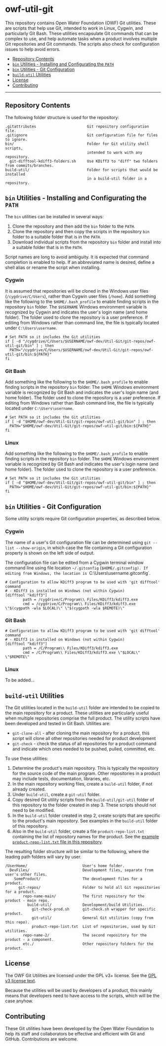 # owf-util-git #

This repository contains Open Water Foundation (OWF) Git utilities.
These are scripts that help use Git, intended to work in Linux, Cygwin,
and particularly Git Bash.
These utilities encapsulate Git commands that can be complex to use,
and help automate tasks when a product involves multiple Git repositories
and Git commands.
The scripts also check for configuration issues to help avoid errors.

* [Repository Contents](#repository-contents)
* [`bin` Utilities - Installing and Configurating the `PATH`](#bin-utilities-installing-and-configuring-the-path)
* [`bin` Utilities - Git Configuration](#bin-utilities-git-configuration)
* [`build-util` Utilities](#build-util-utilities)
* [License](#license)
* [Contributing](#contributing)

-----

## Repository Contents ##

The following folder structure is used for the repository:

```text
.gitattributes                       Git repository configuration file.
.gitignore                           Git configuration file for files to ignore.
bin/                                 Folder for Git utility shell scripts,
                                     intended to work with any repository.
  git-difftool-kdiff3-folders.sh     Use KDiff3 to "diff" two folders from commits/branches.
build-util/                          Folder for scripts that would be installed
                                     in a build-util folder in a repository.

```

## `bin` Utilities - Installing and Configurating the `PATH` ##

The `bin` utilities can be installed in several ways:

1. Clone the repository and then add the `bin` folder to the `PATH`.
2. Clone the repository and then copy the scripts in the repository `bin` folder to a suitable folder that is in the `PATH`.
3. Download individual scripts from the repository `bin` folder and install into a suitable folder that is in the `PATH`.

Script names are long to avoid ambiguity.
It is expected that command completion is enabled to help.
If an abbreviated name is desired, define a shell alias or rename the script when installing.

### Cygwin ###

It is assumed that repositories will be cloned in the Windows user files (`/cygdrive/C/Users`),
rather than Cygwin user files (`/home`).
Add something like the following to the `$HOME/.bash_profile` to enable finding scripts in the repository `bin` folder.
The `$USERNAME` Windows environment variable is recognized by Cygwin and indicates the user's login name (and home folder).
The folder used to clone the repository is a user preference.
If editing from Windows rather than command line, the file is typically located under `C:\Users\username`.

``` text
# Set PATH so it includes the Git utilities
if [ -d "/cygdrive/C/Users/$USERNAME/owf-dev/Util-Git/git-repos/owf-util-git/bin" ] ; then
  PATH="/cygdrive/C/Users/$USERNAME/owf-dev/Util-Git/git-repos/owf-util-git/bin:${PATH}"
fi

```

### Git Bash ###

Add something like the following to the `$HOME/.bash_profile` to enable finding scripts in the repository `bin` folder.
The `$HOME` Windows environment variable is recognized by Git Bash and indicates the user's login name (and home folder).
The folder used to clone the repository is a user preference.
If editing from Windows rather than Bash command line, the file is typically located under `C:\Users\username`.

``` text
# Set PATH so it includes the Git utilities
if [ -d "$HOME/owf-dev/Util-Git/git-repos/owf-util-git/bin" ] ; then
  PATH="$HOME/owf-dev/Util-Git/git-repos/owf-util-git/bin:${PATH}"
fi

```

### Linux ###

Add something like the following to the `$HOME/.bash_profile` to enable finding scripts in the repository `bin` folder.
The `$HOME` Windows environment variable is recognized by Git Bash and indicates the user's login name (and home folder).
The folder used to clone the repository is a user preference.

``` text
# Set PATH so it includes the Git utilities
if [ -d "$HOME/owf-dev/Util-Git/git-repos/owf-util-git/bin" ] ; then
  PATH="$HOME/owf-dev/Util-Git/git-repos/owf-util-git/bin:${PATH}"
fi

```

## `bin` Utilities - Git Configuration ##

Some utility scripts require Git configuration properties, as described below.

### Cygwin ###

The name of a user's Git configuration file can be determined using `git --list --show-origin`,
in which case the file containing a Git configuration property is shown on the left side of output.

The configuration file can be edited from a Cygwin terminal window command line
using file location `~/.gitconfig` (`$HOME/.gitconfig).
If editing from Windows, the location is `C:\Users\username\.gitconfig`.

```text
# Configuration to allow KDiff3 program to be used with 'git difftool' command
# - KDiff3 is installed on Windows (not within Cygwin)
[difftool "kdiff3"]
        path = /cygdrive/C/Program\\ Files/KDiff3/kdiff3.exe
        cmd = /cygdrive/C/Program\\ Files/KDiff3/kdiff3.exe \"$(cygpath -wla $LOCAL)\" \"$(cygpath -wla $REMOTE)\"
```

### Git Bash ###

```text
# Configuration to allow KDiff3 program to be used with 'git difftool' command
# - KDiff3 is installed on Windows (not within Cygwin)
[difftool "kdiff3"]
        path = /C/Program\\ Files/KDiff3/kdiff3.exe
        cmd = /C/Program\\ Files/KDiff3/kdiff3.exe \"$LOCAL\" \"$REMOTE\"
```

### Linux ###

To be added...

## `build-util` Utilities ##

The Git utilities located in the `build-util` folder are intended to be
copied to the main repository for a product.
These utilities are particularly useful when multiple repositories
comprise the full product.
The utility scripts have been developed and tested in Git Bash.  Utilities are:

* `git-clone-all` - after cloning the main repository for a product,
this script will clone all other repositories needed for product development
* `git-check` - check the status of all repositories for a product command
and indicate which ones needed to be pushed, pulled, committed, etc.

To use these utilities:

1. Determine the product's main repository.
This is typically the repository for the source code of the main program.
Other repositories in a product may include tests, documentation,
libraries, etc.
2. In the main repository working files,
create a `build-util` folder, if not already created.
3. Under `build-util`, create a `git-util` folder.
4. Copy desired Git utility scripts from the `build-util/git-util` folder of
this repository to the folder created in step 3.
These scripts should not need to be modified.
5. In the `build-util` folder created in step 2,
create scripts that are specific to the product's main repository.
See examples in the `build-util` folder of this repository.
6. Also in the `build-util` folder, create a file `product-repo-list.txt`
containing the list of repository names for the product.
See the [example `product-repo-list.txt` file in this repository](build-util/product-repo-list.txt).

The resulting folder structure will be similar to the following,
where the leading path folders will vary by user.

```
/UserHome/                         User's home folder.
  DevFiles/                        Development files, separate from user's other files.
    SomeProduct/                   The development files for a product.
      git-repos/                   Folder to hold all Git repositories for a product.
        repo-name-main/            The first repository for the product - main repo.
          build-util/              Development/build Utilities.
            git-check-prod.sh      git-check.sh wrapper for specific product.
            git-util/              General Git utilities (copy from this repo).
            product-repo-list.txt  List of repositories, used by Git utilities.
        repo-name-2/               The second repository for the product - a component.
        etc./                      Other repository folders for the product.
```

## License ##

The OWF Git Utilities are licensed under the GPL v3+ license.
See the [GPL v3 license text](LICENSE.md).

Because the utilities will be used by developers of a product,
this mainly means that developers need to have access to the scripts,
which will be the case anyhow.

## Contributing ##

These Git utilities have been developed by the Open Water Foundation to
help its staff and collaborators be effective and efficient with Git and GitHub.
Contributions are welcome.
